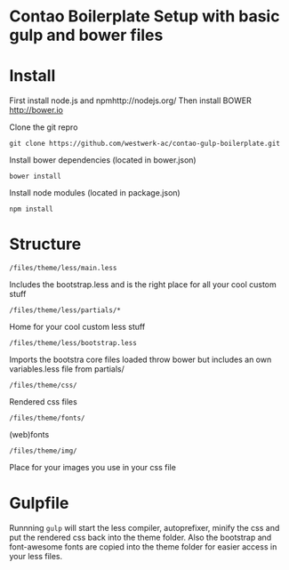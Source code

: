 Contao Boilerplate Setup with basic gulp and bower files
=======================

Install
=======================

First install node.js and npmhttp://nodejs.org/
Then install BOWER http://bower.io

Clone the git repro

`git clone https://github.com/westwerk-ac/contao-gulp-boilerplate.git`

Install bower dependencies (located in bower.json)

`bower install`

Install node modules (located in package.json)

`npm install`

Structure
=======================

`/files/theme/less/main.less`

Includes the bootstrap.less and is the right place for all your cool custom stuff

`/files/theme/less/partials/*`

Home for your cool custom less stuff

`/files/theme/less/bootstrap.less`

Imports the bootstra core files loaded throw bower but includes an own variables.less file from partials/

`/files/theme/css/`

Rendered css files

`/files/theme/fonts/`

(web)fonts

`/files/theme/img/`

Place for your images you use in your css file

Gulpfile
=======================

Runnning `gulp` will start the less compiler, autoprefixer, minify the css and put the rendered css back into the theme folder. Also the bootstrap and font-awesome fonts are copied into the theme folder for easier access in your less files.